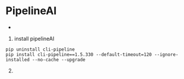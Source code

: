 # PipelineAI

-

1. install pipelineAI
```angular2
pip uninstall cli-pipeline
pip install cli-pipeline==1.5.330 --default-timeout=120 --ignore-installed --no-cache --upgrade
```

2.
